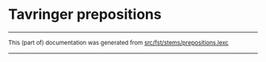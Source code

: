 # Tavringer prepositions

* * *

<small>This (part of) documentation was generated from [src/fst/stems/prepositions.lexc](https://github.com/giellalt/lang-rmu/blob/main/src/fst/stems/prepositions.lexc)</small>

---

